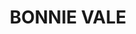---
lastmod: '2025-04-06T06:05:20+00:00'
latitude: -34.0882
layout: suburb
longitude: 151.124
postcode: '2232'
state: NSW
title: BONNIE VALE
url: /nsw/bonnie-vale/
---